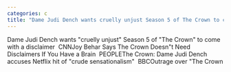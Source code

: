 ```yaml
---
categories: c
title: "Dame Judi Dench wants cruelly unjust Season 5 of The Crown to come with a disclaimer  CNN"
---
```

Dame Judi Dench wants "cruelly unjust" Season 5 of "The Crown" to come with a disclaimer&nbsp;&nbsp;CNNJoy Behar Says The Crown Doesn"t Need Disclaimers If You Have a Brain&nbsp;&nbsp;PEOPLEThe Crown: Dame Judi Dench accuses Netflix hit of "crude sensationalism"&nbsp;&nbsp;BBCOutrage over "The Crown